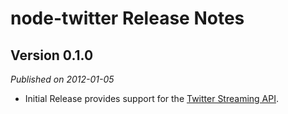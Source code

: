 # node-twitter Release Notes

## Version 0.1.0

*Published on 2012-01-05*

* Initial Release provides support for the [Twitter Streaming API](https://dev.twitter.com/docs/streaming-api).
